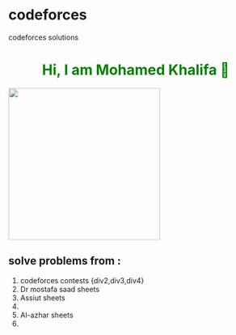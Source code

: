 # codeforces
codeforces solutions
<h1 style="text-align:center;color:green">Hi, I am Mohamed Khalifa 👋</h1>
<img src="https://media0.giphy.com/media/qgQUggAC3Pfv687qPC/giphy.gif?cid=ecf05e47skr19a4ocuegyfwkil0sx6hoore635oknx5hnn72&rid=giphy.gif&ct=g" style="width:300px; height:300px"</img>
<h2> solve problems  from : </h2>
<ol>
  <li>codeforces contests {div2,div3,div4}</li>
  <li>Dr mostafa saad sheets</li>
  <li>Assiut sheets<li>
  <li>Al-azhar sheets<li>
  </ol>
  
